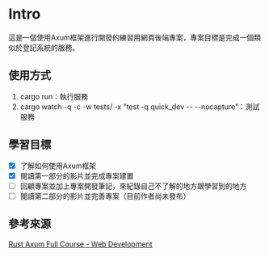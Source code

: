 # Intro

這是一個使用Axum框架進行開發的練習用網頁後端專案，專案目標是完成一個類似於登記系統的服務。

## 使用方式

1. cargo run：執行服務
2. cargo watch -q -c -w tests/ -x "test -q quick_dev -- --nocapture"：測試服務

## 學習目標

- [x] 了解如何使用Axum框架
- [x] 閱讀第一部分的影片並完成專案建置
- [ ] 回顧專案並加上專案開發筆記，來紀錄自己不了解的地方跟學習到的地方
- [ ] 閱讀第二部分的影片並完善專案（目前作者尚未發布）

## 參考來源

[Rust Axum Full Course - Web Development](https://www.youtube.com/watch?v=XZtlD_m59sM)
